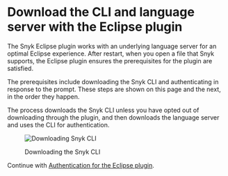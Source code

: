 # Download the CLI and language server with the Eclipse plugin

The Snyk Eclipse plugin works with an underlying language server for an optimal Eclipse experience. After restart, when you open a file that Snyk supports, the Eclipse plugin ensures the prerequisites for the plugin are satisfied.

The prerequisites include downloading the Snyk CLI and authenticating in response to the prompt. These steps are shown on this page and the next, in the order they happen.

The process downloads the Snyk CLI unless you have opted out of downloading through the plugin, and then downloads the language server and uses the CLI for authentication.

<figure><img src="../../../.gitbook/assets/Screenshot 2022-10-19 at 09.10.10 (1).png" alt="Downloading Snyk CLI"><figcaption><p>Downloading the Snyk CLI</p></figcaption></figure>

Continue with [Authentication for the Eclipse plugin](https://docs.snyk.io/ide-tools/eclipse-plugin/authentication-for-the-eclipse-plugin).
